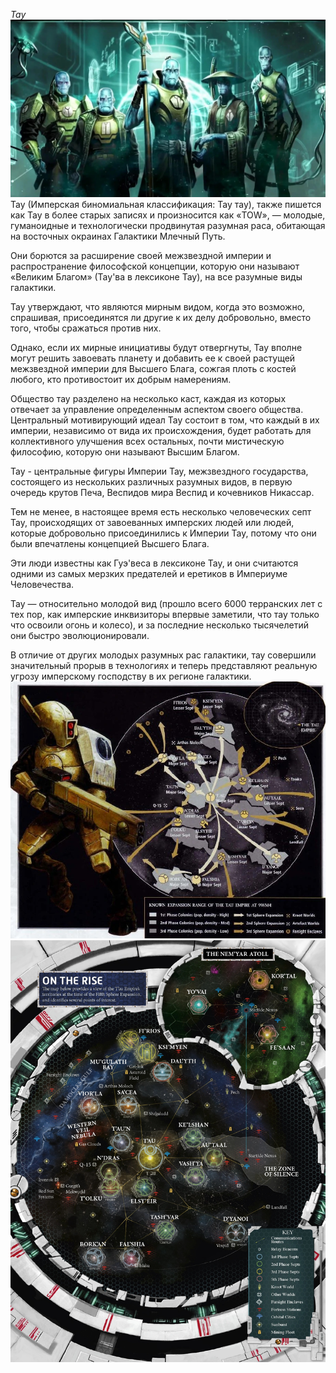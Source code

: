*Тау*
![Представители расы тау из разных каст (слева направо: каста Огня, каста Земли, каста эфирных, каста Воды и каста Воздуха)](tau_pic.jpg)
Тау (Имперская биномиальная классификация: Тау тау), также пишется как Тау в более старых записях и произносится как «TOW», — молодые, гуманоидные и технологически продвинутая разумная раса, обитающая на восточных окраинах Галактики Млечный Путь.

Они борются за расширение своей межзвездной империи и распространение философской концепции, которую они называют «Великим Благом» (Тау'ва в лексиконе Тау), на все разумные виды галактики.

Тау утверждают, что являются мирным видом, когда это возможно, спрашивая, присоединятся ли другие к их делу добровольно, вместо того, чтобы сражаться против них.

Однако, если их мирные инициативы будут отвергнуты, Тау вполне могут решить завоевать планету и добавить ее к своей растущей межзвездной империи для Высшего Блага, сожгая плоть с костей любого, кто противостоит их добрым намерениям.

Общество тау разделено на несколько каст, каждая из которых отвечает за управление определенным аспектом своего общества. Центральный мотивирующий идеал Тау состоит в том, что каждый в их империи, независимо от вида их происхождения, будет работать для коллективного улучшения всех остальных, почти мистическую философию, которую они называют Высшим Благом.

Тау - центральные фигуры Империи Тау, межзвездного государства, состоящего из нескольких различных разумных видов, в первую очередь крутов Печа, Веспидов мира Веспид и кочевников Никассар.

Тем не менее, в настоящее время есть несколько человеческих септ Тау, происходящих от завоеванных имперских людей или людей, которые добровольно присоединились к Империи Тау, потому что они были впечатлены концепцией Высшего Блага.

Эти люди известны как Гуэ'веса в лексиконе Тау, и они считаются одними из самых мерзких предателей и еретиков в Империуме Человечества.

Тау — относительно молодой вид (прошло всего 6000 терранских лет с тех пор, как имперские инквизиторы впервые заметили, что тау только что освоили огонь и колесо), и за последние несколько тысячелетий они быстро эволюционировали.

В отличие от других молодых разумных рас галактики, тау совершили значительный прорыв в технологиях и теперь представляют реальную угрозу имперскому господству в их регионе галактики.
![Владения тау и направления экспансии](tau_map1.jpg)
![Карта Империи Тау во время Расширения Пятой Сферы после открытия Великого Разлома.](tau_map2.jpg)
